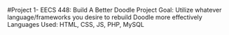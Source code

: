 #Project 1- EECS 448: Build A Better Doodle
Project Goal: Utilize whatever language/frameworks you desire to rebuild
Doodle more effectively <br />
Languages Used: HTML, CSS, JS, PHP, MySQL <br />

